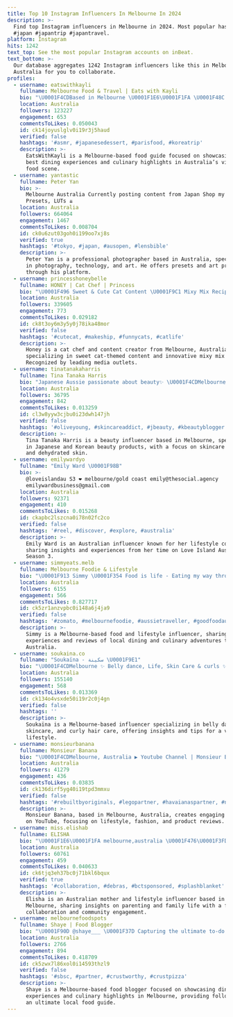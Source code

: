 ```yaml
---
title: Top 10 Instagram Influencers In Melbourne In 2024
description: >-
  Find top Instagram influencers in Melbourne in 2024. Most popular hashtags:
  #japan #japantrip #japantravel.
platform: Instagram
hits: 1242
text_top: See the most popular Instagram accounts on inBeat.
text_bottom: >-
  Our database aggregates 1242 Instagram influencers like this in Melbourne,
  Australia for you to collaborate.
profiles:
  - username: eatswithkayli
    fullname: Melbourne Food & Travel | Eats with Kayli
    bio: "\U0001F4CDBased in Melbourne \U0001F1E6\U0001F1FA \U0001F48C eatswithkayli@gmail.com \U0001F498Tiktok: eatswithkayli ✖️Reposting my content without permission will be reported"
    location: Australia
    followers: 123227
    engagement: 653
    commentsToLikes: 0.050043
    id: ck14joyuslglv0i19r3j5haud
    verified: false
    hashtags: '#asmr, #japanesedessert, #parisfood, #koreatrip'
    description: >-
      EatsWithKayli is a Melbourne-based food guide focused on showcasing the
      best dining experiences and culinary highlights in Australia’s vibrant
      food scene.
  - username: yantastic
    fullname: Peter Yan
    bio: >-
      Melbourne Australia Currently posting content from Japan Shop my Lr
      Presets, LUTs ⇊
    location: Australia
    followers: 664064
    engagement: 1467
    commentsToLikes: 0.008704
    id: ck0u6zut03goh0i199oo7xj8s
    verified: true
    hashtags: '#tokyo, #japan, #ausopen, #lensbible'
    description: >-
      Peter Yan is a professional photographer based in Australia, specializing
      in photography, technology, and art. He offers presets and art prints
      through his platform.
  - username: princesshoneybelle
    fullname: HONEY | Cat Chef | Princess
    bio: "\U0001F496 Sweet & Cute Cat Content \U0001F9C1 Mixy Mix Recipes \U0001F3C6 AiMCO Best Pet & Food Creator \U0001F4F0 Business Insider + TIME \U0001F3F0 Melbourne, Australia ✉️ honey@onefluent.com"
    location: Australia
    followers: 339605
    engagement: 773
    commentsToLikes: 0.029182
    id: ck8t3oy6m3y5y0j78ika48mor
    verified: false
    hashtags: '#cutecat, #makeship, #funnycats, #catlife'
    description: >-
      Honey is a cat chef and content creator from Melbourne, Australia,
      specializing in sweet cat-themed content and innovative mixy mix recipes.
      Recognized by leading media outlets.
  - username: tinatanakaharris
    fullname: Tina Tanaka Harris
    bio: "Japanese Aussie passionate about beauty✨ \U0001F4CDMelbourne, AUS \U0001F497J+K Beauty \U0001F4A6Dry/Dehydrated Skin ▶️YouTube Channel (170k+♥️) + more ↓"
    location: Australia
    followers: 36795
    engagement: 842
    commentsToLikes: 0.013259
    id: cl3w8yyw3cjbu0i23dwh147jh
    verified: false
    hashtags: '#oliveyoung, #skincareaddict, #jbeauty, #kbeautyblogger'
    description: >-
      Tina Tanaka Harris is a beauty influencer based in Melbourne, specializing
      in Japanese and Korean beauty products, with a focus on skincare for dry
      and dehydrated skin.
  - username: emilywardyo
    fullname: "Emily Ward \U0001F98B"
    bio: >-
      @loveislandau S3 ❤️ melbourne/gold coast emily@thesocial.agency
      emilywardbusiness@gmail.com
    location: Australia
    followers: 92371
    engagement: 410
    commentsToLikes: 0.015268
    id: ckapbc2lszcna0i78n02fc2co
    verified: false
    hashtags: '#reel, #discover, #explore, #australia'
    description: >-
      Emily Ward is an Australian influencer known for her lifestyle content,
      sharing insights and experiences from her time on Love Island Australia
      Season 3.
  - username: simmyeats.melb
    fullname: Melbourne Foodie & Lifestyle
    bio: "\U0001F913 Simmy \U0001F354 Food is life - Eating my way through Melbourne \U0001F4EC DM or Email for collabs: simmyeats.melb@hotmail.com"
    location: Australia
    followers: 6155
    engagement: 566
    commentsToLikes: 0.827717
    id: ck5zr1anzvpbc0i148a6j4ja9
    verified: false
    hashtags: '#zomato, #melbournefoodie, #aussietraveller, #goodfoodau'
    description: >-
      Simmy is a Melbourne-based food and lifestyle influencer, sharing
      experiences and reviews of local dining and culinary adventures throughout
      Australia.
  - username: soukaina.co
    fullname: "Soukaïna - سكينة \U0001F9E1"
    bio: "\U0001F4CDMelbourne ✨ Belly dance, Life, Skin Care & curls ✨ \U0001F4EA : soukainascollab@gmail.com"
    location: Australia
    followers: 155140
    engagement: 568
    commentsToLikes: 0.013369
    id: ck134o4vsxde50i19r2c0j4gn
    verified: false
    hashtags: ''
    description: >-
      Soukaïna is a Melbourne-based influencer specializing in belly dance,
      skincare, and curly hair care, offering insights and tips for a vibrant
      lifestyle.
  - username: monsieurbanana
    fullname: Monsieur Banana
    bio: "\U0001F4CDMelbourne, Australia ▶️ Youtube Channel | Monsieur Banana ✉️ hello@monsieurbanana.com Watch my latest video \U0001F447\U0001F3FB"
    location: Australia
    followers: 41279
    engagement: 436
    commentsToLikes: 0.03835
    id: ck136dirf5yg40i19tpd3mmxu
    verified: false
    hashtags: '#rebuiltbyoriginals, #legopartner, #havaianaspartner, #nike'
    description: >-
      Monsieur Banana, based in Melbourne, Australia, creates engaging content
      on YouTube, focusing on lifestyle, fashion, and product reviews.
  - username: miss.elishab
    fullname: ELISHA
    bio: "\U0001F1E6\U0001F1FA melbourne,australia \U0001F476\U0001F3FD mama to kyson, kaelan & aiko \U0001F4E7 collaborations: elisha@bluechiptalent.com.au"
    location: Australia
    followers: 60761
    engagement: 459
    commentsToLikes: 0.040633
    id: ck6tjq3eh37bc0j71bkl6bqux
    verified: true
    hashtags: '#collaboration, #debras, #bctsponsored, #splashblanket'
    description: >-
      Elisha is an Australian mother and lifestyle influencer based in
      Melbourne, sharing insights on parenting and family life with a focus on
      collaboration and community engagement.
  - username: melbournefoodspots
    fullname: Shaye | Food Blogger
    bio: "\U0001F90D @shaye___ \U0001F37D Capturing the ultimate to-do list in #Melbourne \U0001F48C melbournefoodspots@gmail.com"
    location: Australia
    followers: 2766
    engagement: 894
    commentsToLikes: 0.418709
    id: ck5zwx7l86xol0i14593thzl9
    verified: false
    hashtags: '#sbsc, #partner, #crustworthy, #crustpizza'
    description: >-
      Shaye is a Melbourne-based food blogger focused on showcasing dining
      experiences and culinary highlights in Melbourne, providing followers with
      an ultimate local food guide.
---
```


